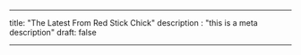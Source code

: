 ---

title: "The Latest From Red Stick Chick"
description : "this is a meta description"
draft: false

---